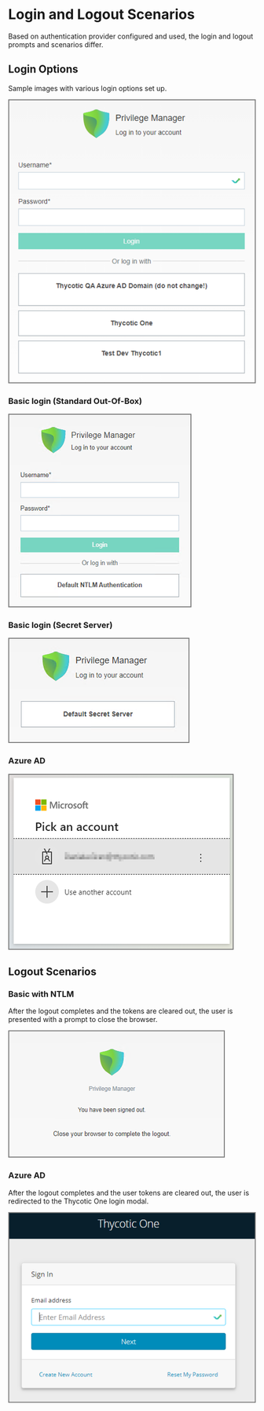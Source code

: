 [title]: # (Login and Logout Scenarios)
[tags]: # (on-prem)
[priority]: # (503)

# Login and Logout Scenarios

Based on authentication provider configured and used, the login and logout prompts and scenarios differ.

## Login Options

Sample images with various login options set up.

![alt](images/scenarios/sample-login-options.png "Sample login options")

### Basic login (Standard Out-Of-Box)

![alt](images/scenarios/standard-NTML-login.png "Standard local login")

### Basic login (Secret Server)

![alt](images/scenarios/basic-secserv.png "Default Secret Server login")

### Azure AD

![alt](images/scenarios/azure-ad.png "Default Azure AD login")

## Logout Scenarios

### Basic with NTLM 

After the logout completes and the tokens are cleared out, the user is presented with a prompt to close the browser.

![alt](images/scenarios/standard-logout.png "Standard local login")

### Azure AD

After the logout completes and the user tokens are cleared out, the user is redirected to the Thycotic One login modal.

![alt](images/scenarios/login-t1.png "Redirect to Thycotic One login after logout")
